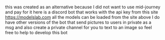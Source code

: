 this was created as an alternative because I did not want to use mid-journey and pay for it here is a discord bot that works with the api key from this site https://modelslab.com 
all the models can be loaded from the site above
I do have other versions of the bot that send pictures to users in private as a msg and also create a private channel for you to text to an image so feel free to help to develop this bot
